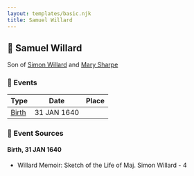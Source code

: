 ```yaml
---
layout: templates/basic.njk
title: Samuel Willard
---
```

## 🔵 Samuel Willard

Son of [Simon Willard](/people/8/86485776) and [Mary Sharpe](/people/1/10735316)

### 📆 Events

Type | Date | Place
------ | ------ | ------
[Birth](#event-d7edb388-bef5-4247-9007-6f5e55e92f0b) | 31 JAN 1640 |

### 📰 Event Sources

#### <a id="event-d7edb388-bef5-4247-9007-6f5e55e92f0b"></a> Birth, 31 JAN 1640
* Willard Memoir: Sketch of the Life of Maj. Simon Willard  - 4